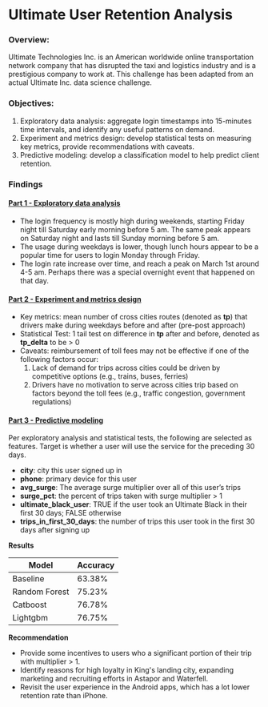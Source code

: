 # Ultimate User Retention Analysis

### Overview:

Ultimate Technologies Inc. is an American worldwide online transportation network company that has disrupted the taxi and logistics industry and is a prestigious company to work at. This challenge has been adapted from an actual Ultimate Inc. data science challenge.

### Objectives:

 1. Exploratory data analysis: aggregate login timestamps into 15-minutes time intervals, and identify any useful patterns on demand.
 2. Experiment and metrics design: develop statistical tests on measuring key metrics, provide recommendations with caveats.
 3. Predictive modeling: develop a classification model to help predict client retention.

### Findings

#### [Part 1 - Exploratory data analysis](https://github.com/sittingman/takehome_proj/blob/master/ultimate_challenge/part_1.ipynb)

- The login frequency is mostly high during weekends, starting Friday night till Saturday early morning before 5 am. The same peak appears on Saturday night and lasts till Sunday morning before 5 am.
- The usage during weekdays is lower, though lunch hours appear to be a popular time for users to login Monday through Friday.
- The login rate increase over time, and reach a peak on March 1st around 4-5 am. Perhaps there was a special overnight event that happened on that day.

#### [Part 2 - Experiment and metrics design](https://github.com/sittingman/takehome_proj/blob/master/ultimate_challenge/part_2.ipynb)

- Key metrics: mean number of cross cities routes (denoted as **tp**) that drivers make during weekdays before and after (pre-post approach)
- Statistical Test: 1 tail test on difference in **tp** after and before, denoted as **tp_delta** to be > 0 
- Caveats: reimbursement of toll fees may not be effective if one of the following factors occur:
    1. Lack of demand for trips across cities could be driven by competitive options (e.g., trains, buses, ferries)
    2. Drivers have no motivation to serve across cities trip based on factors beyond the toll fees (e.g., traffic congestion, government regulations)
    
#### [Part 3 - Predictive modeling](https://github.com/sittingman/takehome_proj/blob/master/ultimate_challenge/part_3.ipynb)

Per exploratory analysis and statistical tests, the following are selected as features. Target is whether a user will use the service for the preceding 30 days.

- **city**: city this user signed up in
- **phone**: primary device for this user
- **avg_surge**: The average surge multiplier over all of this user’s trips
- **surge_pct**: the percent of trips taken with surge multiplier > 1
- **ultimate_black_user**: TRUE if the user took an Ultimate Black in their first 30 days; FALSE otherwise
- **trips_in_first_30_days**: the number of trips this user took in the first 30 days after signing up

**Results**

|Model | Accuracy |
| --- | --- |
| Baseline | 63.38% |
| Random Forest | 75.23% |
| Catboost | 76.78% |
| Lightgbm | 76.75%|

**Recommendation**

- Provide some incentives to users who a significant portion of their trip with multiplier > 1.
- Identify reasons for high loyalty in King's landing city, expanding marketing and recruiting efforts in Astapor and Waterfell.
- Revisit the user experience in the Android apps, which has a lot lower retention rate than iPhone.